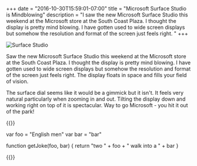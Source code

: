 +++
date = "2016-10-30T15:59:01-07:00"
title = "Microsoft Surface Studio is Mindblowing"
description = "I saw the new Microsoft Surface Studio this weekend at the Microsoft store at the South Coast Plaza. I thought the display is pretty mind blowing. I have gotten used to wide screen displays but somehow the resolution and format of the screen just feels right. "
+++

![Surface Studio](/img/Surface_Studio.jpg)

Saw the new Microsoft Surface Studio this weekend at the Microsoft store at the South Coast Plaza. I thought the display is pretty mind blowing. I have gotten used to wide screen displays but somehow the resolution and format of the screen just feels right. The display floats in space and fills your field of vision.

The surface dial seems like it would be a gimmick but it isn't. It feels very natural particularly when zooming in and out. Tilting the display down and working right on top of it is spectacular. Way to go Microsoft - you hit it out of the park!

{{<highlight js>}}

var foo = "English men"
var bar = "bar"

function getJoke(foo, bar) {
    return
        "two " + foo + " walk into a " + bar
}

{{</highlight>}}
